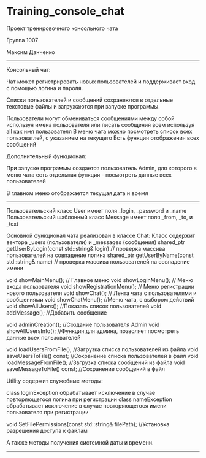 # Training_console_chat
Проект тренировочного консольного чата

Группа 1007

Максим Данченко

-----------------------------------------
Консольный чат:

Чат может регистрировать новых пользователей и поддерживает вход с помощью логина и пароля.

Списки пользователей и сообщений сохраняются в отдельные текстовые файлы и загружаются при запуске программы.

Пользователи могут обмениваться сообщениями между собой используя имена пользователя или писать сообщения всем используя all как имя пользователя
В меню чата можно посмотреть список всех пользоватлей, с указанием на текущего
Есть функция отображения всех сообщений

Дополнительный функционал:

При запуске программы создается пользователь Admin, для которого в меню чата есть отдельная функция - посмотреть данные всех пользователей

В главном меню отображается текущая дата и время

-------------------------------------------------

Пользовательский класс User имеет поля _login, _password и _name
Пользовательский шаблонный класс Message имеет поля _from, _to, и _text

Основной функционал чата реализован в классе Chat:
Класс содержит вектора _users (пользователи) и _messages (сообщения)
shared_ptr<User> getUserByLogin(const std::string& login) // проверка массива пользователей на совпадение логина
shared_ptr<User> getUserByName(const std::string& name) // проверка массива пользователей на совпадение имени

void showMainMenu(); // Главное меню
void showLoginMenu(); // Меню входа пользователя
void showRegistrationMenu(); // Меню регистрации нового пользователя
void showChat(); // Лента чата с пользователями и сообщениями
void showChatMenu(); //Меню чата, с выбором действий
void showAllUsers(); //Показать список пользователей
void addMessage(); //Добавить сообщение


void adminCreation(); //Создание пользователя Admin
void showAllUsersInfo(); //Функция для админа, позволяет посмотреть данные всех пользователей

void loadUsersFromFile(); //Загрузка списка пользователей из файла
void saveUsersToFile() const; //Сохранение списка пользователей в файл
void loadMessageFromFile(); //Звгрузка списка сообщений из файла
void saveMessageToFile() const; //Сохранение сообщений в файл

Utility содержит служебные методы:

class loginException обрабатывает исключение в случае повторяющегося логина при регистрации
class nameException обрабатывает исключение в случае повторяющегося имени пользователя при регистрации

void SetFilePermissions(const std::string& filePath); //Установка разрешения доступа к файлам

А также методы получения системной даты и времени.

-----------------------------------------------------------

